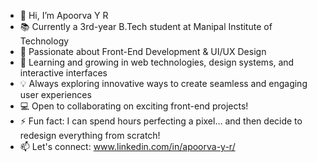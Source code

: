 - 👋 Hi, I’m Apoorva Y R
- 📚 Currently a 3rd-year B.Tech student at Manipal Institute of Technology
- 🎨 Passionate about Front-End Development & UI/UX Design
- 💞️ Learning and growing in web technologies, design systems, and interactive interfaces
- 💡 Always exploring innovative ways to create seamless and engaging user experiences
- 💻 Open to collaborating on exciting front-end projects!
- ⚡ Fun fact: I can spend hours perfecting a pixel… and then decide to redesign everything from scratch!
- 📫 Let's connect: www.linkedin.com/in/apoorva-y-r/

<!---
Apoorva-Bhat23/Apoorva-Bhat23 is a ✨ special ✨ repository because its `README.md` (this file) appears on your GitHub profile.
You can click the Preview link to take a look at your changes.
--->
